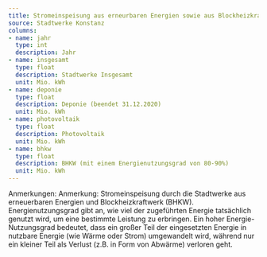 ```yaml
---
title: Stromeinspeisung aus erneurbaren Energien sowie aus Blockheizkraftwerken
source: Stadtwerke Konstanz
columns:
- name: jahr
  type: int
  description: Jahr
- name: insgesamt
  type: float
  description: Stadtwerke Insgesamt
  unit: Mio. kWh
- name: deponie
  type: float
  description: Deponie (beendet 31.12.2020)
  unit: Mio. kWh
- name: photovoltaik
  type: float
  description: Photovoltaik
  unit: Mio. kWh
- name: bhkw
  type: float
  description: BHKW (mit einem Energienutzungsgrad von 80-90%)
  unit: Mio. kWh
---
```

Anmerkungen:
Anmerkung: Stromeinspeisung durch die Stadtwerke aus erneuerbaren Energien und Blockheizkraftwerk (BHKW).
Energienutzungsgrad gibt an, wie viel der zugeführten Energie tatsächlich genutzt wird, um eine bestimmte Leistung zu erbringen. Ein hoher Energie-Nutzungsgrad bedeutet, dass ein großer Teil der eingesetzten Energie in nutzbare Energie (wie Wärme oder Strom) umgewandelt wird, während nur ein kleiner Teil als Verlust (z.B. in Form von Abwärme) verloren geht.
